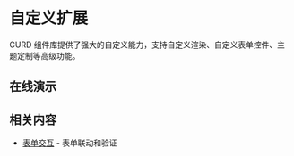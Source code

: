 # 自定义扩展

CURD 组件库提供了强大的自定义能力，支持自定义渲染、自定义表单控件、主题定制等高级功能。

## 在线演示

<demo
  vue="../demos/curd/advanced/customization.vue"
  :vueFiles="[
    '../demos/curd/advanced/customization/CustomRender.vue',
    '../demos/curd/advanced/customization/CustomFormControl.vue',
    '../demos/curd/advanced/customization/DynamicForm.vue',
    '../demos/curd/advanced/customization/CustomRangeInput.vue',
  ]"
/>

## 相关内容

- [表单交互](./form-interactions) - 表单联动和验证